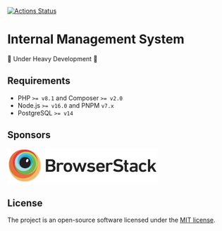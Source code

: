 [![Actions Status](https://github.com/creasico/creasi/actions/workflows/main.yml/badge.svg)](https://github.com/creasico/creasi/actions)


# Internal Management System

:construction: Under Heavy Development :construction:

## Requirements

- PHP `>= v8.1` and Composer `>= v2.0`
- Node.js `>= v16.0` and PNPM `v7.x`
- PostgreSQL `>= v14`

## Sponsors

[![BrowserStack Logo](https://raw.githubusercontent.com/creasico/creasico.github.io/master/public/assets/browserstack-logo.png)](https://browserstack.com)

## License

The project is an open-source software licensed under the [MIT license](https://opensource.org/licenses/MIT).
